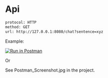 # Api

```html
protocol: HTTP
method: GET
url: http://127.0.0.1:8080/chat?sentence=xyz

```
Example:

[![Run in Postman](https://run.pstmn.io/button.svg)](https://www.getpostman.com/run-collection/2428c8a80ad5956625fd)

Or 

See Postman_Screenshot.jpg in the project.
